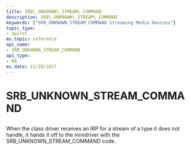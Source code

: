 ```yaml
---
title: SRB\_UNKNOWN\_STREAM\_COMMAND
description: SRB\_UNKNOWN\_STREAM\_COMMAND
keywords: ["SRB_UNKNOWN_STREAM_COMMAND Streaming Media Devices"]
topic_type:
- apiref
ms.topic: reference
api_name:
- SRB_UNKNOWN_STREAM_COMMAND
api_type:
- NA
ms.date: 11/28/2017
---
```


# SRB\_UNKNOWN\_STREAM\_COMMAND


## <span id="ddk_srb_unknown_stream_command_ks"></span><span id="DDK_SRB_UNKNOWN_STREAM_COMMAND_KS"></span>


When the class driver receives an IRP for a stream of a type it does not handle, it hands it off to the minidriver with the SRB\_UNKNOWN\_STREAM\_COMMAND code.

 

 





